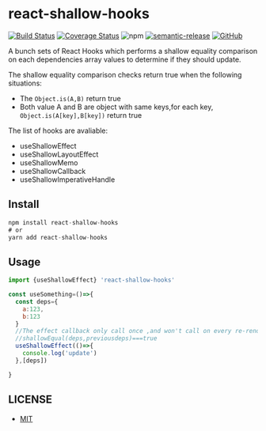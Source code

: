 # react-shallow-hooks

[![Build Status](https://travis-ci.org/lintuming/react-shallow-hooks.svg?branch=master)](https://travis-ci.org/lintuming/react-shallow-hooks)
[![Coverage Status](https://coveralls.io/repos/github/lintuming/react-shallow-hooks/badge.svg?branch=master)](https://coveralls.io/github/lintuming/react-shallow-hooks?branch=master)
![npm](https://img.shields.io/npm/v/react-shallow-hooks)
[![semantic-release](https://img.shields.io/badge/%20%20%F0%9F%93%A6%F0%9F%9A%80-semantic--release-e10079.svg)](https://github.com/semantic-release/semantic-release)
[![GitHub](https://img.shields.io/github/license/lintuming/react-shallow-hooks)](./LICENSE)

A bunch sets of React Hooks which performs a shallow equality comparison on each dependencies array values to determine if they should update.

The shallow equality comparison checks return true when the following situations:

- The `Object.is(A,B)` return true
- Both value A and B are object with same keys,for each key, `Object.is(A[key],B[key])` return true

The list of hooks are avaliable:

- useShallowEffect
- useShallowLayoutEffect
- useShallowMemo
- useShallowCallback
- useShallowImperativeHandle

## Install

```js
npm install react-shallow-hooks
# or
yarn add react-shallow-hooks
```

## Usage

```js
import {useShallowEffect} 'react-shallow-hooks'

const useSomething=()=>{
  const deps={
    a:123,
    b:123
  }
  //The effect callback only call once ,and won't call on every re-render;
  //shallowEqual(deps,previousdeps)===true
  useShallowEffect(()=>{
    console.log('update')
  },[deps])

}
```

## LICENSE

- [MIT](./LICENSE)

